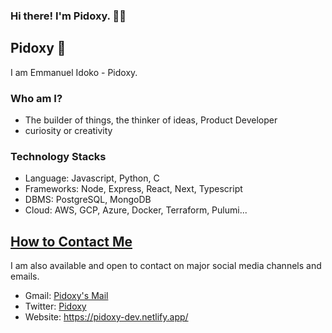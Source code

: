 ### Hi there! I'm Pidoxy. 👋🏾

## Pidoxy 👤
I am Emmanuel Idoko - Pidoxy.

### Who am I?
- The builder of things, the thinker of ideas, Product Developer
- curiosity or creativity

### Technology Stacks
- Language: Javascript, Python, C
- Frameworks: Node, Express, React, Next, Typescript
- DBMS: PostgreSQL, MongoDB
- Cloud: AWS, GCP, Azure, Docker, Terraform, Pulumi...

## <u>How to Contact Me</u>

I am also available and open to contact on major social media channels and emails.

- Gmail: [Pidoxy's Mail](mailto:eemmanuel.idoko@gmail.com)
- Twitter: [Pidoxy](https://twitter.com/pidoxy_)
- Website: https://pidoxy-dev.netlify.app/


<!-- <a href="https://github.com/pidoxy">
  <img align="center" src="https://github-readme-stats.vercel.app/api?username=heisdeku&theme=nord&show_icons=true&count_private=true&line_height=40" />
</a> -->
<!-- <a href="https://github.com/pidoxy">
  <img align="center" src="https://github-readme-stats.vercel.app/api/top-langs/?username=heisdeku&theme=nord&langs_count=8" />
</a> -->
